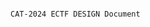                                                                                     CAT-2024 ECTF DESIGN Document

